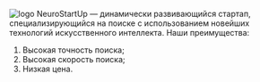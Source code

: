 ![logo](https://github.com/user-attachments/assets/1c4a803c-e8f4-4bae-a6ae-82886cf08e9d)
NeuroStartUp — динамически развивающийся стартап, специализирующийся на поиске с использованием новейших технологий искусственного интеллекта. Наши преимущества:

1. Высокая точность поиска;
2. Высокая скорость поиска;
3. Низкая цена.
   

